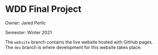 # WDD Final Project
Owner: Jared Perlic

Semester: Winter 2021

The `website` branch contains the live website hosted with GitHub pages. The `dev` branch is where development for this website takes place.